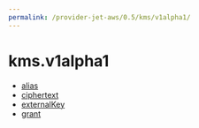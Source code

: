 ```yaml
---
permalink: /provider-jet-aws/0.5/kms/v1alpha1/
---
```


# kms.v1alpha1



* [alias](alias.md)
* [ciphertext](ciphertext.md)
* [externalKey](externalKey.md)
* [grant](grant.md)